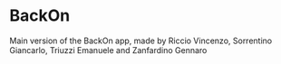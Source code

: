 # BackOn
Main version of the BackOn app, made by Riccio Vincenzo, Sorrentino Giancarlo, Triuzzi Emanuele and Zanfardino Gennaro
